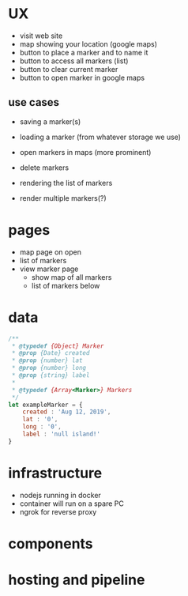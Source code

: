 # UX

- visit web site
- map showing your location (google maps)
- button to place a marker and to name it
- button to access all markers (list)
- button to clear current marker
- button to open marker in google maps

## use cases

- saving a marker(s)
- loading a marker (from whatever storage we use)
- open markers in maps (more prominent)
- delete markers
- rendering the list of markers

- render multiple markers(?)


# pages

- map page on open
- list of markers
- view marker page
    - show map of all markers
    - list of markers below

# data

```js
/**
 * @typedef {Object} Marker
 * @prop {Date} created
 * @prop {number} lat
 * @prop {number} long
 * @prop {string} label
 * 
 * @typedef {Array<Marker>} Markers
 */
let exampleMarker = {
    created : 'Aug 12, 2019',
    lat : '0',
    long : '0',
    label : 'null island!'
}
```

# infrastructure

- nodejs running in docker
- container will run on a spare PC
- ngrok for reverse proxy

# components

# hosting and pipeline

